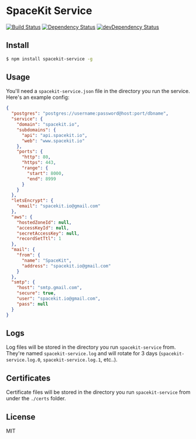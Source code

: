 # SpaceKit Service

[![Build Status](https://travis-ci.org/spacekit/spacekit-service.svg?branch=master)](https://travis-ci.org/spacekit/spacekit-service)
[![Dependency Status](https://david-dm.org/spacekit/spacekit-service.svg?style=flat)](https://david-dm.org/spacekit/spacekit-service)
[![devDependency Status](https://david-dm.org/spacekit/spacekit-service/dev-status.svg?style=flat)](https://david-dm.org/spacekit/spacekit-service#info=devDependencies)


## Install

```bash
$ npm install spacekit-service -g
```


## Usage

You'll need a `spacekit-service.json` file in the directory you run the
service. Here's an example config:

```json
{
  "postgres": "postgres://username:password@host:port/dbname",
  "service": {
    "domain": "spacekit.io",
    "subdomains": {
      "api": "api.spacekit.io",
      "web": "www.spacekit.io"
    },
    "ports": {
      "http": 80,
      "https": 443,
      "range": {
        "start": 8000,
        "end": 8999
      }
    }
  },
  "letsEncrypt": {
    "email": "spacekit.io@gmail.com"
  },
  "aws": {
    "hostedZoneId": null,
    "accessKeyId": null,
    "secretAccessKey": null,
    "recordSetTtl": 1
  },
  "mail": {
    "from": {
      "name": "SpaceKit",
      "address": "spacekit.io@gmail.com"
    }
  },
  "smtp": {
    "host": "smtp.gmail.com",
    "secure": true,
    "user": "spacekit.io@gmail.com",
    "pass": null
  }
}
```


## Logs

Log files will be stored in the directory you run `spacekit-service` from.
They're named `spacekit-service.log` and will rotate for 3 days
(`spacekit-service.log.0`, `spacekit-service.log.1`, etc..).


## Certificates

Certificate files will be stored in the directory you run `spacekit-service`
from under the `./certs` folder.


## License

MIT
